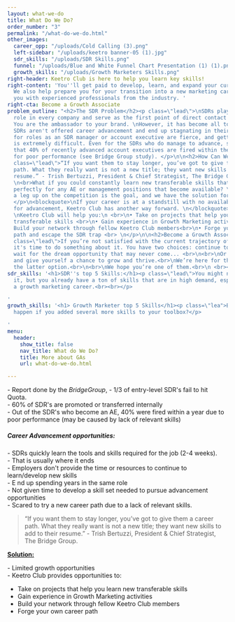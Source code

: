 ```yaml
---
layout: what-we-do
title: What Do We Do?
order_number: "3"
permalink: "/what-do-we-do.html"
other_images:
  career_opp: "/uploads/Cold Calling (3).png"
  left-sidebar: "/uploads/keetro banner-05 (1).jpg"
  sdr_skills: "/uploads/SDR Skills.png"
  funnel: "/uploads/Blue and White Funnel Chart Presentation (1) (1).png"
  growth_skills: "/uploads/Growth Marketers Skills.png"
right-header: Keetro Club is here to help you learn key skills!
right-content: 'You''ll get paid to develop, learn, and expand your current skills.
  We also help prepare you for your transition into a new marketing career by connecting
  you with experienced professionals from the industry. '
right-cta: Become a Growth Associate
problem_outline: "<h2>The SDR Problem</h2><p class=\"lead\">\nSDRs play a critical
  role in every company and serve as the first point of direct contact with prospects.
  You are the ambassador to your brand. \nHowever, it has become all too common that
  SDRs aren't offered career advancement and end up stagnating in their roles. \nCompetition
  for roles as an SDR manager or account executive are fierce, and getting an edge
  is extremely difficult. Even for the SDRs who do manage to advance, studies show
  that 40% of recently advanced account executives are fired within the first year
  for poor performance (see Bridge Group study). </p>\n\n<h2>How Can We Help?</h2>\n<p
  class=\"lead\">“If you want them to stay longer, you’ve got to give them a career
  path. What they really want is not a new title; they want new skills to add to their
  resume.” - Trish Bertuzzi, President & Chief Strategist, The Bridge Group.<br>\n
  \n<br>What if you could constantly learn new transferable skills that position you
  perfectly for any AE or management positions that become available? \n\nGetting
  a leg up on the competition is the goal, and we have the solution for you.<br>\n
  </p>\n<blockquote>\nIf your career is at a standstill with no available pathways
  for advancement, Keetro Club has another way forward. \n</blockquote>\n<p class=\"lead\">\n<br>
  \nKeetro Club will help you:\n <br>\n• Take on projects that help you learn new
  transferable skills <br>\n• Gain experience in Growth Marketing activities <br>\n•
  Build your network through fellow Keetro Club members<br>\n• Forge your own career
  path and escape the SDR trap <br> \n</p>\n\n<h2>Become a Growth Associate</h2>\n<p
  class=\"lead\">If you’re not satisfied with the current trajectory of your career,
  it's time to do something about it. You have two choices: continue to languish and
  wait for the dream opportunity that may never come... <br>\n<br>\nOr be proactive
  and give yourself a chance to grow and thrive.<br>\nWe’re here for those who choose
  the latter option.<br>\n<br>\nWe hope you’re one of them.<br>\n <br></p>\n"
sdr_skills: '<h1>SDR''s top 5 Skills:</h1><p class=\"lead\">You might not realize
  it, but you already have a ton of skills that are in high demand, especially in
  a growth marketing career.<br><br></p>

'
growth_skills: '<h1> Growth Marketer top 5 Skills</h1><p class=\"lea">But what would
  happen if you added several more skills to your toolbox?</p>

'
menu:
  header:
    show_title: false
    nav_title: What do We Do?
    title: More about GAs
    url: what-do-we-do.html

---
```

<p>- Report done by the <i>BridgeGroup</i>, - 1/3 of entry-level SDR's fail to hit Quota. <br>- 60% of SDR's are promoted or transferred internally<br>- Out of the SDR's who become an AE, 40% were fired within a year due to poor performance (may be caused by lack of relevant skills)</p>
<h5>Career Advancement opportunities:</h5>
<p>- SDRs quickly learn the tools and skills required for the job (2-4 weeks). <br>- That is usually where it ends<br>- Employers don't provide the time or resources to continue to learn/develop new skills<br>- E
<gwmw class="ginger-module-highlighter-mistake-type-3" id="gwmw-15766279482914952798457">nd</gwmw> up spending years in the same role <br>- Not given time to develop a skill set needed to pursue advancement opportunities<br>- Scared to try a new career path due to a lack of relevant skills. </p>
<blockquote> “If you want them to stay longer, you’ve got to give them a career path. What they really want is not a new title; they want new skills to add to their resume.” - Trish Bertuzzi, President & Chief Strategist, The Bridge Group. </blockquote>
<p><b><u>
Solution:</u></b></p>
<p>- Limited growth opportunities<br>- Keetro Club provides opportunities to:</p>
<ul class="bullets">
<li>Take on projects that help you learn new transferable skills</li>
<li>Gain experience in Growth Marketing activities</li>
<li>Build your network through fellow Keetro Club members </li>
<li>Forge your own career path</li>
</ul>